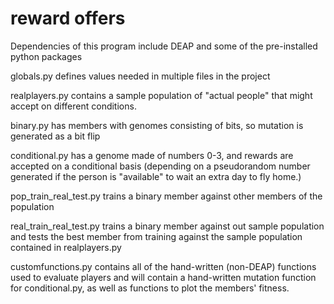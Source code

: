 # reward offers

  Dependencies of this program include DEAP and some of the pre-installed python packages

  globals.py defines values needed in multiple files in the project

  realplayers.py contains a sample population of "actual people" that might accept on different conditions.

  binary.py has members with genomes consisting of bits, so mutation is generated as a bit flip

  conditional.py has a genome made of numbers 0-3, and rewards are accepted on a conditional basis (depending on a pseudorandom number generated if the person is "available" to wait an extra day to fly home.)

  pop_train_real_test.py trains a binary member against other members of the population

  real_train_real_test.py trains a binary member against out sample population and tests the best member from training against the sample population contained in realplayers.py

  customfunctions.py contains all of the hand-written (non-DEAP) functions used to evaluate players and will contain a hand-written mutation function for conditional.py, as well as functions to plot the members' fitness.
